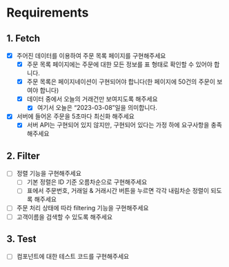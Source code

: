 # Requirements

## 1. Fetch
- [x] 주어진 데이터를 이용하여 주문 목록 페이지를 구현해주세요
  - [x] 주문 목록 페이지에는 주문에 대한 모든 정보를 표 형태로 확인할 수 있어야 합니다.
  - [x] 주문 목록은 페이지네이션이 구현되어야 합니다(한 페이지에 50건의 주문이 보여야 합니다)
  - [x] 데이터 중에서 오늘의 거래건만 보여지도록 해주세요
    - [x] 여기서 오늘은 “2023-03-08”일을 의미합니다.
- [x] 서버에 들어온 주문을 5초마다 최신화 해주세요
  - [x] 서버 API는 구현되어 있지 않지만, 구현되어 있다는 가정 하에 요구사항을 충족해주세요

## 2. Filter
- [ ] 정렬 기능을 구현해주세요
  - [ ] 기본 정렬은 ID 기준 오름차순으로 구현해주세요
  - [ ] 표에서 주문번호, 거래일 & 거래시간 버튼을 누르면 각각 내림차순 정렬이 되도록 해주세요
- [ ] 주문 처리 상태에 따라 filtering 기능을 구현해주세요
- [ ] 고객이름을 검색할 수 있도록 해주세요

## 3. Test
- [ ] 컴포넌트에 대한 테스트 코드를 구현해주세요
